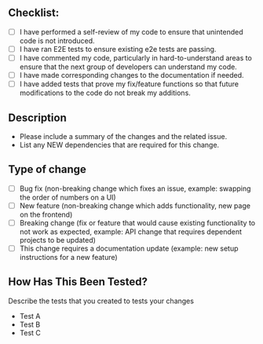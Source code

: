 ## Checklist:

- [ ] I have performed a self-review of my code to ensure that unintended code is not introduced.
- [ ] I have ran E2E tests to ensure existing e2e tests are passing.
- [ ] I have commented my code, particularly in hard-to-understand areas to ensure that the next group of developers can understand my code.
- [ ] I have made corresponding changes to the documentation if needed.
- [ ] I have added tests that prove my fix/feature functions so that future modifications to the code do not break my additions.

## Description

- Please include a summary of the changes and the related issue.
- List any NEW dependencies that are required for this change.

## Type of change

- [ ] Bug fix (non-breaking change which fixes an issue, example: swapping the order of numbers on a UI)
- [ ] New feature (non-breaking change which adds functionality, new page on the frontend)
- [ ] Breaking change (fix or feature that would cause existing functionality to not work as expected, example: API change that requires dependent projects to be updated)
- [ ] This change requires a documentation update (example: new setup instructions for a new feature)

## How Has This Been Tested?

Describe the tests that you created to tests your changes

- Test A
- Test B
- Test C

